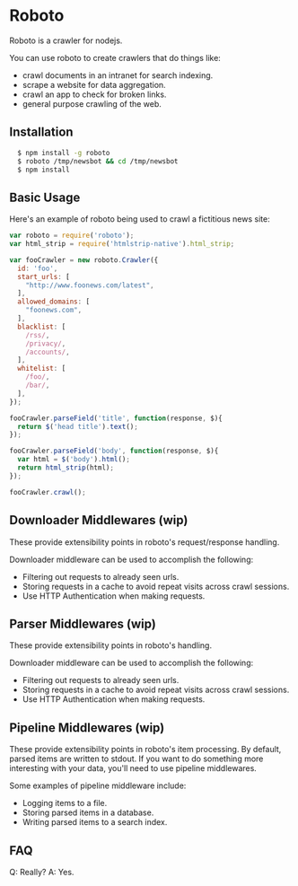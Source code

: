 Roboto
=====

Roboto is a crawler for nodejs. 

You can use roboto to create crawlers that do things like: 
  - crawl documents in an intranet for search indexing.
  - scrape a website for data aggregation.
  - crawl an app to check for broken links.
  - general purpose crawling of the web.

## Installation

```bash
  $ npm install -g roboto
  $ roboto /tmp/newsbot && cd /tmp/newsbot
  $ npm install
```

## Basic Usage 

Here's an example of roboto being used to crawl a fictitious news site:

```js
var roboto = require('roboto');
var html_strip = require('htmlstrip-native').html_strip;

var fooCrawler = new roboto.Crawler({
  id: 'foo',
  start_urls: [
    "http://www.foonews.com/latest",
  ],
  allowed_domains: [
    "foonews.com",
  ],
  blacklist: [
    /rss/,
    /privacy/,
    /accounts/,
  ],
  whitelist: [
    /foo/,
    /bar/,
  ],
});

fooCrawler.parseField('title', function(response, $){
  return $('head title').text();
});

fooCrawler.parseField('body', function(response, $){
  var html = $('body').html();
  return html_strip(html);
});

fooCrawler.crawl();
```

## Downloader Middlewares (wip)

These provide extensibility points in roboto's request/response handling.

Downloader middleware can be used to accomplish the following:
  - Filtering out requests to already seen urls.
  - Storing requests in a cache to avoid repeat visits across crawl sessions.
  - Use HTTP Authentication when making requests.

## Parser Middlewares (wip)

These provide extensibility points in roboto's handling.

Downloader middleware can be used to accomplish the following:
  - Filtering out requests to already seen urls.
  - Storing requests in a cache to avoid repeat visits across crawl sessions.
  - Use HTTP Authentication when making requests.

## Pipeline Middlewares (wip)

These provide extensibility points in roboto's item processing. By default,
parsed items are written to stdout. If you want to do something more interesting 
with your data, you'll need to use pipeline middlewares.

Some examples of pipeline middleware include:
  - Logging items to a file.
  - Storing parsed items in a database.
  - Writing parsed items to a search index.

## FAQ
Q: Really?
A: Yes.
